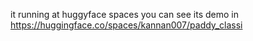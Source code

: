 it running at huggyface spaces you can see its demo  in https://huggingface.co/spaces/kannan007/paddy_classi
